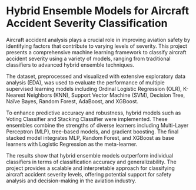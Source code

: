 # Hybrid Ensemble Models for Aircraft Accident Severity Classification

Aircraft accident analysis plays a crucial role in improving aviation safety by identifying factors that contribute to varying levels of severity. This project presents a comprehensive machine learning framework to classify aircraft accident severity using a variety of models, ranging from traditional classifiers to advanced hybrid ensemble techniques.

The dataset, preprocessed and visualized with extensive exploratory data analysis (EDA), was used to evaluate the performance of multiple supervised learning models including Ordinal Logistic Regression (OLR), K-Nearest Neighbors (KNN), Support Vector Machine (SVM), Decision Tree, Naïve Bayes, Random Forest, AdaBoost, and XGBoost.

To enhance predictive accuracy and robustness, hybrid models such as Voting Classifier and Stacking Classifier were implemented. These ensembles combine the strengths of diverse learners including Multi-Layer Perceptron (MLP), tree-based models, and gradient boosting. The final stacked model integrates MLP, Random Forest, and XGBoost as base learners with Logistic Regression as the meta-learner.

The results show that hybrid ensemble models outperform individual classifiers in terms of classification accuracy and generalizability. The project provides a scalable and interpretable approach for classifying aircraft accident severity levels, offering potential support for safety analysis and decision-making in the aviation industry.

